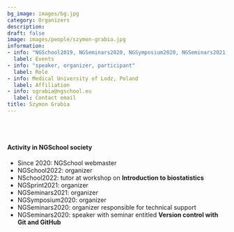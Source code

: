 ```yaml
---
bg_image: images/bg.jpg
category: Organizers
description: 
draft: false
image: images/people/szymon-grabia.jpg
information:
- info: "NGSchool2019, NGSeminars2020, NGSymposium2020, NGSeminars2021, NGSprint2021, NGSchool2022, NGSymposium2022, NGSchool2023"
  label: Events
- info: "speaker, organizer, participant"
  label: Role
- info: Medical University of Lodz, Poland
  label: Affiliation
- info: sgrabia@ngschool.eu
  label: Contact email
title: Szymon Grabia
---
```




<br>&nbsp;
<br>

#### Activity in NGSchool society
* Since 2020: NGSchool webmaster
* NGSchool2022: organizer
* NSchool2022: tutor at workshop on **Introduction to biostatistics**
* NGSprint2021: organizer
* NGSeminars2021: organizer
* NGSymposium2020: organizer
* NGSeminars2020: organizer responsible for technical support
* NGSeminars2020: speaker with seminar entitled **Version control with Git and GitHub**
